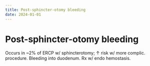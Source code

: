 ```yaml
---
title: Post-sphincter-otomy bleeding
date: 2024-01-01
---
```

# Post-sphincter-otomy bleeding

Occurs in ~2% of ERCP w/ sphincterotomy; ↑ risk w/ more complic. procedure. Bleeding into duodenum. Rx w/ endo hemostasis.
